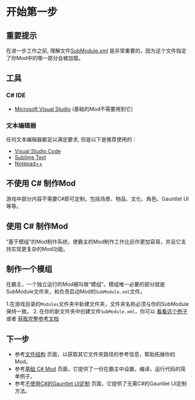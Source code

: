 # 开始第一步

## 重要提示

在进一步工作之前, 理解文件[SubModule.xml](../_xmldocs/submodule.md) 是非常重要的，因为这个文件指定了你Mod中的哪一部分会被加载。

## 工具

### C\# IDE

* [Microsoft Visual Studio](https://visualstudio.microsoft.com/downloads/) \(基础的Mod不需要用到它\)

### 文本编辑器

任何文本编辑器都足以满足要求, 但是以下是推荐使用的：

* [Visual Studio Code](https://code.visualstudio.com/download)
* [Sublime Text](https://www.sublimetext.com/)  
* [Notepad++](https://notepad-plus-plus.org/downloads/)

## 不使用 C\# 制作Mod

游戏中部分内容不需要C#即可定制，包括场景、物品、文化、角色、Gauntlet UI等等。

## 使用 C\# 制作Mod

“基于模组”的Mod制作系统，使霸主的Mod制作工作比前作更加容易，并且它支持实现更复杂的Mod功能。

## 制作一个模组

在霸主，一个独立运行的Mod被叫做“模组”。模组唯一必要的部分就是SubModule文件夹，和负责启动Mod的`SubModule.xml`文件。

1.在游戏目录的`Modules`文件夹中新建文件夹，文件夹名称必须与你的SubModule保持一致。
2. 在你的新文件夹中创建文件`SubModule.xml`，你可以 [看看这个例子](../_xmldocs/submodule.md) 或者  [获取完整参考文档](../_xmldocs/submodule.md)

## 下一步

* 参考[文件结构](folder-structure.md) 页面，以获取其它文件夹路径的参考信息，帮助拓展你的Mod。
* 参考[基础 C\# Mod](../_tutorials/basic-csharp-mod.md) 页面，它提供了一份在霸主中设置，编译，运行代码的简单例子。
* 参考[不使用C#的Gauntlet UI定制](../_tutorials/modding-gauntlet-without-csharp.md) 页面，它提供了无需C#的Gauntlet UI定制方法。
